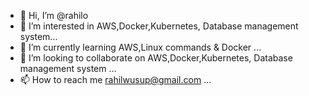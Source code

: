 - 👋 Hi, I’m @rahilo
- 👀 I’m interested in AWS,Docker,Kubernetes, Database management system...
- 🌱 I’m currently learning AWS,Linux commands & Docker ...
- 💞️ I’m looking to collaborate on AWS,Docker,Kubernetes, Database management system ...
- 📫 How to reach me rahilwusup@gmail.com ...

<!---
rahilo/rahilo is a ✨ special ✨ repository because its `README.md` (this file) appears on your GitHub profile.
You can click the Preview link to take a look at your changes.
--->

